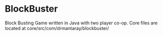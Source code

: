 # BlockBuster
Block Busting Game written in Java with two player co-op.
Core files are located at core/src/com/drmantaray/blockbuster/
